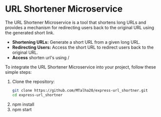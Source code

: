 # URL Shortener Microservice

The URL Shortener Microservice is a tool that shortens long URLs and provides a mechanism for redirecting users back to the original URL using the generated short link.

- **Shortening URLs:** Generate a short URL from a given long URL.
- **Redirecting Users:** Access the short URL to redirect users back to the original URL.
- **Access** shorten url's using <baseurl>/<shorten-url-property>

To integrate the URL Shortener Microservice into your project, follow these simple steps:

1. Clone the repository:
   ```bash
   git clone https://github.com/MTalha20/express-url_shortner.git
   cd express-url_shortner
2. npm install
3. npm start



